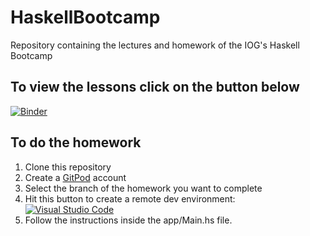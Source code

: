 # HaskellBootcamp
Repository containing the lectures and homework of the IOG's Haskell Bootcamp

## To view the lessons click on the button below

[![Binder](https://mybinder.org/badge_logo.svg)](https://mybinder.org/v2/gh/rober-m/haskell-bootcamp/HEAD?labpath=%2Flab%2Flecture-1.ipynb)

## To do the homework

1. Clone this repository
2. Create a [GitPod](https://www.gitpod.io/) account
4. Select the branch of the homework you want to complete
5. Hit this button to create a remote dev environment: [![Visual Studio Code](https://img.shields.io/badge/Visual%20Studio%20Code-0078d7.svg?style=flat&logo=visual-studio-code&logoColor=white)](https://gitpod.io/#prebuild/https://github.com/rober-m/haskell-bootcamp)
6. Follow the instructions inside the app/Main.hs file.
